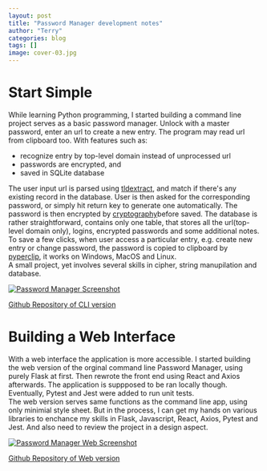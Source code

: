 ```yaml
---
layout: post
title: "Password Manager development notes"
author: "Terry"
categories: blog
tags: []
image: cover-03.jpg
---
```


# Start Simple

While learning Python programming, I started building a command line project serves as a basic password manager. Unlock with a master password, enter an url to create a new entry. The program may read url from clipboard too.
With features such as:  
- recognize entry by top-level domain instead of unprocessed url
- passwords are encrypted, and
- saved in SQLite database

The user input url is parsed using [tldextract](https://pypi.org/project/tldextract/), and match if there's any existing record in the database. User is then asked for the corresponding password, or simply hit return key to generate one automatically. The password is then encrypted by [cryptography](https://pypi.org/project/cryptography/)before saved. The database is rather straightforward, contains only one table, that stores all the url(top-level domain only), logins, encrypted passwords and some additional notes. To save a few clicks, when user access a particular entry, e.g. create new entry or change password, the password is copied to clipboard by [pyperclip](https://pypi.org/project/pyperclip/), it works on Windows, MacOS and Linux.  
A small project, yet involves several skills in cipher, string manupilation and database.  

[![Password Manager Screenshot][img link]][repo link]  

[Github Repository of CLI version][repo link]  

# Building a Web Interface

With a web interface the application is more accessible. I started building the web version of the orginal command line Password Manager, using purely Flask at first. Then rewrote the front end using React and Axios afterwards. The application is suppposed to be ran locally though. Eventually, Pytest and Jest were added to run unit tests.  
The web version serves same functions as the command line app, using only minimial style sheet. But in the process, I can get my hands on various libraries to enchance my skills in Flask, Javascript, React, Axios, Pytest and Jest. And also need to review the project in a design aspect.

[![Password Manager Web Screenshot][img link(web)]][repo link(web)]  

[Github Repository of Web version][repo link(web)]  

[repo link]: https://github.com/TNirvT/PasswordManager
[img link]: https://drive.google.com/uc?export=view&id=16P6nUUd0PZ0Od7qE4wf2INMUa6wLGAdD "Password Manager Screenshot"
[repo link(web)]: https://github.com/TNirvT/PasswordManagerWeb
[img link(web)]: https://drive.google.com/uc?export=view&id=19paCaYgjA5q3j-Wwb3ikh4MLNXTKR-eH "Password Manager Web Screenshot"
